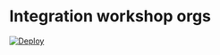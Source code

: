 # Integration workshop orgs

[![Deploy](https://deploy-to-sfdx.com/dist/assets/images/DeployToSFDX.svg)](https://deploy-to-sfdx.com?template=https://github.com/mshanemc/DF17integrationWorkshops)


